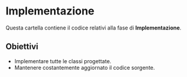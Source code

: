 # Implementazione 

Questa cartella contiene il codice relativi alla fase di **Implementazione**.

## Obiettivi
- Implementare tutte le classi progettate.
- Mantenere costantemente aggiornato il codice sorgente.
